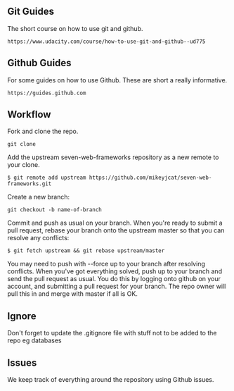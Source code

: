 ## Git Guides

The short course on how to use git and github.
```
https://www.udacity.com/course/how-to-use-git-and-github--ud775
```

## Github Guides

For some guides on how to use Github. These are short a really informative.
```
https://guides.github.com
```

## Workflow

Fork and clone the repo.
```
git clone
```
Add the upstream seven-web-frameworks repository as a new remote to your clone. 
```
$ git remote add upstream https://github.com/mikeyjcat/seven-web-frameworks.git
```
Create a new branch:
```
git checkout -b name-of-branch
```
Commit and push as usual on your branch.
When you're ready to submit a pull request, rebase your branch onto the upstream master so that you can resolve any conflicts: 
```
$ git fetch upstream && git rebase upstream/master
```
You may need to push with --force up to your branch after resolving conflicts.
When you've got everything solved, push up to your branch and send the pull request as usual. You do this by logging onto github on your account, and submitting a pull request for your branch. The repo owner will pull this in and merge with master if all is OK.

## Ignore

Don't forget to update the .gitignore file with stuff not to be added to the repo eg databases

## Issues
We keep track of everything around the repository using Github issues.
